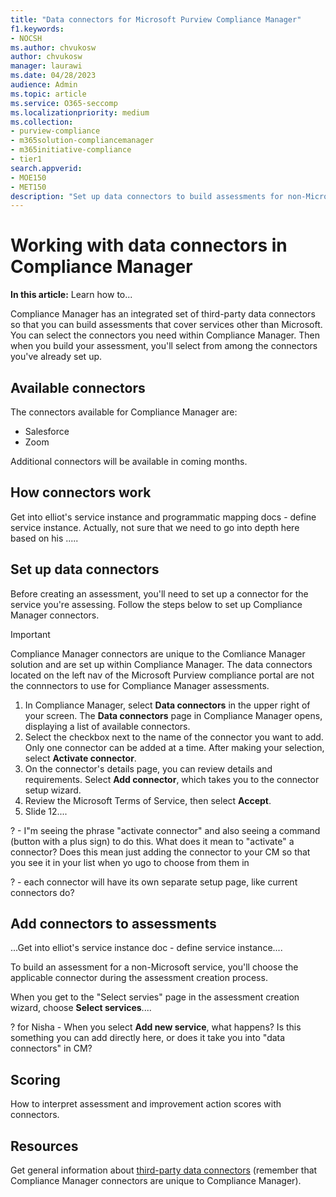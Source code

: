 ```yaml
---
title: "Data connectors for Microsoft Purview Compliance Manager"
f1.keywords:
- NOCSH
ms.author: chvukosw
author: chvukosw
manager: laurawi
ms.date: 04/28/2023
audience: Admin
ms.topic: article
ms.service: O365-seccomp
ms.localizationpriority: medium
ms.collection:
- purview-compliance
- m365solution-compliancemanager
- m365initiative-compliance
- tier1
search.appverid:
- MOE150
- MET150
description: "Set up data connectors to build assessments for non-Microsoft services in Microsoft Purview Compliance Manager."
---
```


# Working with data connectors in Compliance Manager

**In this article:** Learn how to...

Compliance Manager has an integrated set of third-party data connectors so that you can build assessments that cover services other than Microsoft. You can select the connectors you need within Compliance Manager. Then when you build your assessment, you'll select from among the connectors you've already set up.

## Available connectors
The connectors available for Compliance Manager are:

- Salesforce
- Zoom

Additional connectors will be available in coming months.

## How connectors work

Get into elliot's service instance and programmatic mapping docs - define service instance. Actually, not sure that we need to go into depth here based on his .....

## Set up data connectors

Before creating an assessment, you'll need to set up a connector for the service you're assessing. Follow the steps below to set up Compliance Manager connectors.

> [!IMPORTANT]
> Compliance Manager connectors are unique to the Comliance Manager solution and are set up within Compliance Manager. The data connectors located on the left nav of the Microsoft Purview compliance portal are not the connnectors to use for Compliance Manager assessments.

1. In Compliance Manager, select **Data connectors** in the upper right of your screen. The **Data connectors** page in Compliance Manager opens, displaying a list of available connectors.
1. Select the checkbox next to the name of the connector you want to add. Only one connector can be added at a time. After making your selection, select **Activate connector**.
1. On the connector's details page, you can review details and requirements. Select **Add connector**, which takes you to the connector setup wizard.
1. Review the Microsoft Terms of Service, then select **Accept**.
1. Slide 12....

? - I"m seeing the phrase "activate connector" and also seeing a command (button with a plus sign) to do this. What does it mean to "activate" a connector? Does this mean just adding the connector to your CM so that you see it in your list when yo ugo to choose from them in 

? - each connector will have its own separate setup page, like current connectors do?

## Add connectors to assessments

...Get into elliot's service instance doc - define service instance....

To build an assessment for a non-Microsoft service, you'll choose the applicable connector during the assessment creation process.

When you get to the "Select servies" page in the assessment creation wizard, choose **Select services**....

? for Nisha - When you select **Add new service**, what happens? Is this something you can add directly here, or does it take you into "data connectors" in CM?

## Scoring

How to interpret assessment and improvement action scores with connectors.

## Resources
Get general information about [third-party data connectors](archiving-third-party-data.md) (remember that Compliance Manager connectors are unique to Compliance Manager).
